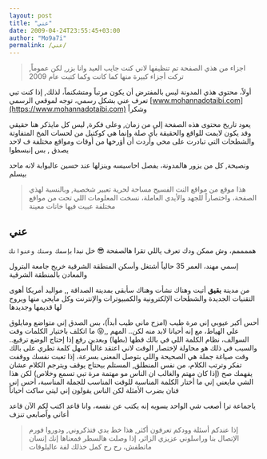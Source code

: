 ```yaml
---
layout: post
title: "عني"
date: 2009-04-24T23:55:45+03:00
author: "Mo9a7i"
permalink: /عني/
---
```




> اجزاء من هذي الصفحة تم تنظيفها لاني كنت جايب العيد وانا بزر, لكن عموماً, تركت أجزاء كبيرة منها كما كانت وكما كتبت عام 2009

أولاً، محتوى هذي المدونة ليس بالمفترض أن يكون مرتباً ومتشكنماً، لذلك, إذا كنت تبي تعرف عني بشكل رسمي، توجه لموقعي الرسمي [www.mohannadotaibi.com](https://www.mohannadotaibi.com) وشكراً

يعود تاريخ محتوى هذه الصفحة إلى من زمان, وعلى فكرة, ليس كل مايذكر هنا حقيقي وقد يكون لايمت للواقع والحقيقة بأي صلة وإنما هي كوكتيل من لحسات المخ المتفاوتة والشطحات  التي تبادرت على مخي وأردت أن أؤرخها من أوقات ومواقع مختلفة ف لاحد يصدق , بس إنبسطوا

ونصيحة, كل من يزور هالمدونة، يفصل احاسيسه وينزلها عند حسين عالبوابة لانه ماحد بيسلم

> هذا موقع من مواقع النت الفسيح مساحة لحرية تعبير شخصية, وبالنسبة لهذي الصفحة، واختصاراً للجهد والأيدي العاملة، نسخت المعلومات اللي تحت من مواقع مختلفة عبيت فيها خانات معينة

## عني

هممممم، وش ممكن ودك تعرف ياللي تقرا هالصفحة 😎
خل نبدا ب`إسمك وسنك وعنوانك`

إسمي مهند، العمر 35 حالياً أشتغل وأسكن المنطقة الشرقية
خريج جامعة البترول والمعادن بالمنطقة الشرقية

من مدينة **بقيق** أتيت وهناك نشأت وهناك سأبقى بمدينة الصداقة ,,
مواليد أمريكا
أهوى التقنيات الجديدة والشطحات الإلكترونية والكمبيوترات والإنترنت وكل مايجي منها ويروح لها قديمها وجديدها

أحس أكبر عيوبي إني مرة طيب (امزح ماني طيب أبداً)، بس الصدق إني متواضع ومايلوق علي الهياط، مع إنه أحيانا لابد منه لكن.. المهم ,,😝
ما اتكلف باختيار الكلمات وقت السوالف، نظام الكلمة اللي في بالك قطها (بطها) وبعدين رقع إذا إحتاج الوضع ترقيع.. والسبب في ذلك هو محاولة لإختصار الوقت لاني اعتقد غالباً اسهل كلمة تطري على بالك وقت صياغة جملة هي الصحيحة واللي بتوصل المعنى بسرعة، إذا تعبت نفسك ووقفت تفكر وترتب الكلام، من نفس المنطلق, المستلم بيحتاج يوقف ويترجم الكلام عشان يفهمك صح (إذا كان مهتم والغالب ان الناس مو مهتمة مرة تبي تسمع وخلاص)
لكن هذا الشي مايعني إني ما أختار الكلمة المناسبة للوقت المناسب للجملة المناسبة، أحس إني فنان بضرب الأمثلة لكن الناس يقولون إني ليتي ساكت احياناً

ياجماعة ترا أصعب شي الواحد يسويه إنه يكتب عن نفسه، وانا قاعد اكتب لكم الآن قاعد أعاني واًصابعي تنزف

> إذا عندكم أسئلة وودكم تعرفون أكثر, هذا خط يدي فتذكروني, ودوروا فورم الإتصال بنا وراسلوني
> عزيزي الزائر، إذا وصلت هالسطر فمعناها إنك إنسان ماتطفش، رح رح كمل خذلك لفة عالبلوقات
